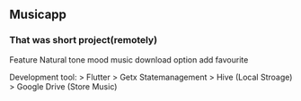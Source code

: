 ## Musicapp
### That was short project(remotely)
Feature
Natural tone
mood music
download option
add favourite

  Development tool:
    > Flutter
    > Getx Statemanagement
    > Hive (Local Stroage)
    > Google Drive (Store Music)
    
